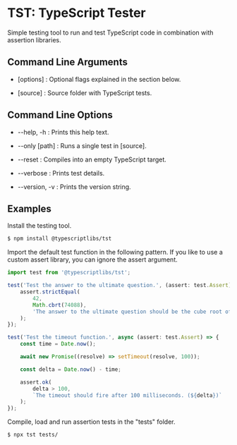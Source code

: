 TST: TypeScript Tester
======================

Simple testing tool to run and test TypeScript code in combination with
assertion libraries.



Command Line Arguments
----------------------

* \[options] : Optional flags explained in the section below.

* \[source]  : Source folder with TypeScript tests.



Command Line Options
--------------------

* --help, -h    : Prints this help text.

* --only [path] : Runs a single test in [source].

* --reset       : Compiles into an empty TypeScript target.

* --verbose     : Prints test details.

* --version, -v : Prints the version string.



Examples
--------

Install the testing tool.
```sh
$ npm install @typescriptlibs/tst
```

Import the default test function in the following pattern. If you like to use a
custom assert library, you can ignore the assert argument.
```ts
import test from '@typescriptlibs/tst';

test('Test the answer to the ultimate question.', (assert: test.Assert) => {
    assert.strictEqual(
        42,
        Math.cbrt(74088),
        'The answer to the ultimate question should be the cube root of 74088.'
    );
});

test('Test the timeout function.', async (assert: test.Assert) => {
    const time = Date.now();

    await new Promise((resolve) => setTimeout(resolve, 100));

    const delta = Date.now() - time;

    assert.ok(
        delta > 100,
        `The timeout should fire after 100 milliseconds. (${delta})`
    );
});
```

Compile, load and run assertion tests in the "tests" folder.
```sh
$ npx tst tests/
```
